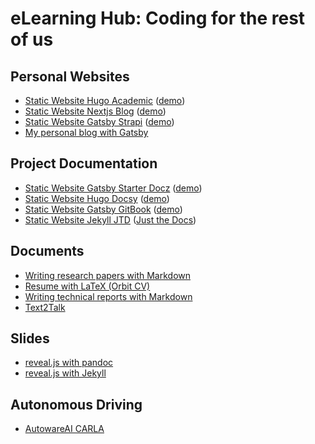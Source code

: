 # eLearning Hub: Coding for the rest of us

## Personal Websites

* [Static Website Hugo Academic](https://github.com/eLearningHub/Static-Website-Hugo-Academic) ([demo](https://nifty-turing-9dbc06.netlify.app/))
* [Static Website Nextjs Blog](https://github.com/eLearningHub/Static-Website-Nextjs-Blog) ([demo](https://hardcore-lovelace-658d07.netlify.app/))
* [Static Website Gatsby Strapi](https://github.com/eLearningHub/Static-Website-Gatsby-Strapi) ([demo](https://laughing-mccarthy-d36a67.netlify.app/))
* [My personal blog with Gatsby](https://github.com/eLearningHub/my-personal-blog-gatsby)

## Project Documentation

* [Static Website Gatsby Starter Docz](https://github.com/eLearningHub/Static-Website-Gatsby-Starter-Docz) ([demo](https://elated-heisenberg-930361.netlify.app/))
* [Static Website Hugo Docsy](https://github.com/eLearningHub/Static-Website-Hugo-Docsy) ([demo](https://elearninghub.github.io/Static-Website-Hugo-Docsy/))
* [Static Website Gatsby GitBook](https://github.com/eLearningHub/Static-Website-Gatsby-GitBook) ([demo](https://elearninghub.github.io/Static-Website-Gatsby-GitBook/))
* [Static Website Jekyll JTD](https://elearninghub.github.io/Static-Website-Jekyll-JTD/) ([Just the Docs](https://elearninghub.github.io/Static-Website-Jekyll-JTD/))

## Documents

* [Writing research papers with Markdown](https://github.com/eLearningHub/academic-journal-pandoc)
* [Resume with LaTeX (Orbit CV)](https://github.com/eLearningHub/resume-latex-orbit-cv)
* [Writing technical reports with Markdown](https://github.com/eLearningHub/report-pandoc)
* [Text2Talk](https://github.com/eLearningHub/text2talk)

## Slides

* [reveal.js with pandoc](https://github.com/eLearningHub/presentation-reveal-pandoc)
* [reveal.js with Jekyll](https://github.com/eLearningHub/presentation-reveal-jekyll)

## Autonomous Driving

* [AutowareAI CARLA](https://github.com/eLearningHub/AutowareAI-CARLA)
